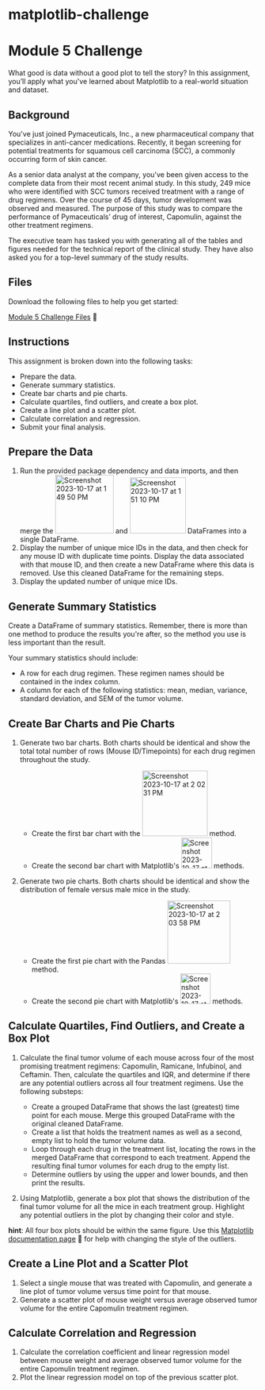 # matplotlib-challenge
# Module 5 Challenge

What good is data without a good plot to tell the story?
In this assignment, you’ll apply what you've learned about Matplotlib to a real-world situation and dataset.

## Background

You've just joined Pymaceuticals, Inc., a new pharmaceutical company that specializes in anti-cancer medications. Recently, it began screening for potential treatments for squamous cell carcinoma (SCC), a commonly occurring form of skin cancer.

As a senior data analyst at the company, you've been given access to the complete data from their most recent animal study. In this study, 249 mice who were identified with SCC tumors received treatment with a range of drug regimens. Over the course of 45 days, tumor development was observed and measured. The purpose of this study was to compare the performance of Pymaceuticals’ drug of interest, Capomulin, against the other treatment regimens.

The executive team has tasked you with generating all of the tables and figures needed for the technical report of the clinical study. They have also asked you for a top-level summary of the study results.

## Files

Download the following files to help you get started:

[Module 5 Challenge Files](https://static.bc-edx.com/data/dl-1-2/m5/lms/starter/Starter_Code.zip) 📁

## Instructions

This assignment is broken down into the following tasks:

* Prepare the data.
* Generate summary statistics.
* Create bar charts and pie charts.
* Calculate quartiles, find outliers, and create a box plot.
* Create a line plot and a scatter plot.
* Calculate correlation and regression.
* Submit your final analysis.


## Prepare the Data
1. Run the provided package dependency and data imports, and then merge the <img width="118" alt="Screenshot 2023-10-17 at 1 49 50 PM" src="https://github.com/wsylliac/matplotlib-challenge/assets/140991773/255581cf-564e-430b-831b-fea0720ffd73"> and <img width="113" alt="Screenshot 2023-10-17 at 1 51 10 PM" src="https://github.com/wsylliac/matplotlib-challenge/assets/140991773/d3062206-639b-4702-bc1f-7a191c437d10"> DataFrames into a single DataFrame.
2. Display the number of unique mice IDs in the data, and then check for any mouse ID with duplicate time points. Display the data associated with that mouse ID, and then create a new DataFrame where this data is removed. Use this cleaned   DataFrame for the remaining steps.
3. Display the updated number of unique mice IDs.

## Generate Summary Statistics

Create a DataFrame of summary statistics. Remember, there is more than one method to produce the results you're after, so the method you use is less important than the result.

Your summary statistics should include:
* A row for each drug regimen. These regimen names should be contained in the index column.
* A column for each of the following statistics: mean, median, variance, standard deviation, and SEM of the tumor volume.

## Create Bar Charts and Pie Charts

1. Generate two bar charts. Both charts should be identical and show the total total number of rows (Mouse ID/Timepoints) for each drug regimen throughout the study.

      * Create the first bar chart with the <img width="132" alt="Screenshot 2023-10-17 at 2 02 31 PM" src="https://github.com/wsylliac/matplotlib-challenge/assets/140991773/b6faf8a7-8f5a-4e4b-b4d6-7dfbf6facc52"> method.
      * Create the second bar chart with Matplotlib's <img width="62" alt="Screenshot 2023-10-17 at 2 03 07 PM" src="https://github.com/wsylliac/matplotlib-challenge/assets/140991773/5ef3df04-06a6-4fb8-9949-09cb80f553cb">
methods.

2. Generate two pie charts. Both charts should be identical and show the distribution of female versus male mice in the study.

      * Create the first pie chart with the Pandas <img width="127" alt="Screenshot 2023-10-17 at 2 03 58 PM" src="https://github.com/wsylliac/matplotlib-challenge/assets/140991773/5b4fffba-0d34-4a0f-9ce8-31b5e06282d5"> method.
      * Create the second pie chart with Matplotlib's <img width="61" alt="Screenshot 2023-10-17 at 2 04 28 PM" src="https://github.com/wsylliac/matplotlib-challenge/assets/140991773/a922c23b-db78-452f-8984-65f7dc9aaf77"> methods.

## Calculate Quartiles, Find Outliers, and Create a Box Plot

1. Calculate the final tumor volume of each mouse across four of the most promising treatment regimens: Capomulin, Ramicane, Infubinol, and Ceftamin. Then, calculate the quartiles and IQR, and determine if there are any potential outliers across all four treatment regimens. Use the following substeps:
   
      * Create a grouped DataFrame that shows the last (greatest) time point for each mouse. Merge this grouped DataFrame with the original cleaned DataFrame.
      * Create a list that holds the treatment names as well as a second, empty list to hold the tumor volume data.
      * Loop through each drug in the treatment list, locating the rows in the merged DataFrame that correspond to each treatment. Append the resulting final tumor volumes for each drug to the empty list.
      * Determine outliers by using the upper and lower bounds, and then print the results.

2. Using Matplotlib, generate a box plot that shows the distribution of the final tumor volume for all the mice in each treatment group. Highlight any potential outliers in the plot by changing their color and style.

**hint**: All four box plots should be within the same figure. Use this [Matplotlib documentation page](https://matplotlib.org/gallery/pyplots/boxplot_demo_pyplot.html#sphx-glr-gallery-pyplots-boxplot-demo-pyplot-py) 📁 for help with changing the style of the outliers.

## Create a Line Plot and a Scatter Plot

1. Select a single mouse that was treated with Capomulin, and generate a line plot of tumor volume versus time point for that mouse.
2. Generate a scatter plot of mouse weight versus average observed tumor volume for the entire Capomulin treatment regimen.

## Calculate Correlation and Regression

1. Calculate the correlation coefficient and linear regression model between mouse weight and average observed tumor volume for the entire Capomulin treatment regimen.
2. Plot the linear regression model on top of the previous scatter plot.
  
